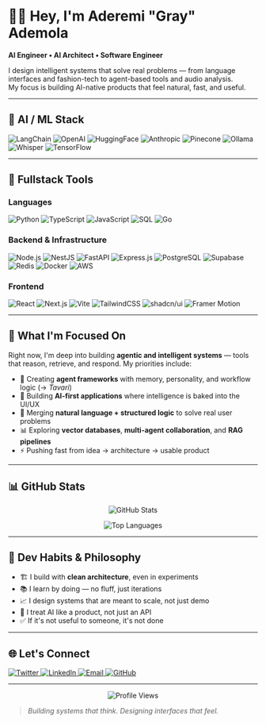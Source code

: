 # 👋🏽 Hey, I'm Aderemi "Gray" Ademola

**AI Engineer • AI Architect • Software Engineer**

I design intelligent systems that solve real problems — from language interfaces and fashion-tech to agent-based tools and audio analysis.  
My focus is building AI-native products that feel natural, fast, and useful.

---

## 🧠 AI / ML Stack

<p align="left">
  <img src="https://img.shields.io/badge/-LangChain-1C3C3C?style=for-the-badge&logo=langchain&logoColor=white" alt="LangChain"/>
  <img src="https://img.shields.io/badge/-OpenAI-412991?style=for-the-badge&logo=openai&logoColor=white" alt="OpenAI"/>
  <img src="https://img.shields.io/badge/-Hugging%20Face-FFD43B?style=for-the-badge&logo=huggingface&logoColor=black" alt="HuggingFace"/>
  <img src="https://img.shields.io/badge/-Anthropic-191919?style=for-the-badge&logo=anthropic&logoColor=white" alt="Anthropic"/>
  <img src="https://img.shields.io/badge/-Pinecone-000000?style=for-the-badge&logo=pinecone&logoColor=white" alt="Pinecone"/>
  <img src="https://img.shields.io/badge/-Ollama-000000?style=for-the-badge&logo=ollama&logoColor=white" alt="Ollama"/>
  <img src="https://img.shields.io/badge/-Whisper-4A90E2?style=for-the-badge&logo=openai&logoColor=white" alt="Whisper"/>
  <img src="https://img.shields.io/badge/-TensorFlow-FF6F00?style=for-the-badge&logo=tensorflow&logoColor=white" alt="TensorFlow"/>
</p>

---

## 🧰 Fullstack Tools

### Languages
<p align="left">
  <img src="https://img.shields.io/badge/-Python-3776AB?style=for-the-badge&logo=python&logoColor=white" alt="Python"/>
  <img src="https://img.shields.io/badge/-TypeScript-3178C6?style=for-the-badge&logo=typescript&logoColor=white" alt="TypeScript"/>
  <img src="https://img.shields.io/badge/-JavaScript-F7DF1E?style=for-the-badge&logo=javascript&logoColor=black" alt="JavaScript"/>
  <img src="https://img.shields.io/badge/-SQL-4479A1?style=for-the-badge&logo=postgresql&logoColor=white" alt="SQL"/>
  <img src="https://img.shields.io/badge/-Go-00ADD8?style=for-the-badge&logo=go&logoColor=white" alt="Go"/>
</p>

### Backend & Infrastructure
<p align="left">
  <img src="https://img.shields.io/badge/-Node.js-339933?style=for-the-badge&logo=node.js&logoColor=white" alt="Node.js"/>
  <img src="https://img.shields.io/badge/-NestJS-E0234E?style=for-the-badge&logo=nestjs&logoColor=white" alt="NestJS"/>
  <img src="https://img.shields.io/badge/-FastAPI-009688?style=for-the-badge&logo=fastapi&logoColor=white" alt="FastAPI"/>
  <img src="https://img.shields.io/badge/-Express.js-000000?style=for-the-badge&logo=express&logoColor=white" alt="Express.js"/>
  <img src="https://img.shields.io/badge/-PostgreSQL-4169E1?style=for-the-badge&logo=postgresql&logoColor=white" alt="PostgreSQL"/>
  <img src="https://img.shields.io/badge/-Supabase-3ECF8E?style=for-the-badge&logo=supabase&logoColor=white" alt="Supabase"/>
  <img src="https://img.shields.io/badge/-Redis-DC382D?style=for-the-badge&logo=redis&logoColor=white" alt="Redis"/>
  <img src="https://img.shields.io/badge/-Docker-2496ED?style=for-the-badge&logo=docker&logoColor=white" alt="Docker"/>
  <img src="https://img.shields.io/badge/-AWS-232F3E?style=for-the-badge&logo=amazon-aws&logoColor=white" alt="AWS"/>
</p>

### Frontend
<p align="left">
  <img src="https://img.shields.io/badge/-React-20232A?style=for-the-badge&logo=react&logoColor=61DAFB" alt="React"/>
  <img src="https://img.shields.io/badge/-Next.js-000000?style=for-the-badge&logo=next.js&logoColor=white" alt="Next.js"/>
  <img src="https://img.shields.io/badge/-Vite-646CFF?style=for-the-badge&logo=vite&logoColor=white" alt="Vite"/>
  <img src="https://img.shields.io/badge/-TailwindCSS-06B6D4?style=for-the-badge&logo=tailwind-css&logoColor=white" alt="TailwindCSS"/>
  <img src="https://img.shields.io/badge/-shadcn/ui-000000?style=for-the-badge&logo=shadcnui&logoColor=white" alt="shadcn/ui"/>
  <img src="https://img.shields.io/badge/-Framer%20Motion-0055FF?style=for-the-badge&logo=framer&logoColor=white" alt="Framer Motion"/>
</p>

---

## 🎯 What I'm Focused On

Right now, I'm deep into building **agentic and intelligent systems** — tools that reason, retrieve, and respond. My priorities include:

- 🤖 Creating **agent frameworks** with memory, personality, and workflow logic (→ *Tavari*)  
- 🧠 Building **AI-first applications** where intelligence is baked into the UI/UX  
- 🔗 Merging **natural language + structured logic** to solve real user problems  
- 📊 Exploring **vector databases**, **multi-agent collaboration**, and **RAG pipelines**  
- ⚡ Pushing fast from idea → architecture → usable product

---

## 📊 GitHub Stats

<p align="center">
  <img src="https://github-readme-stats.vercel.app/api?username=cridiv&show_icons=true&theme=dark&hide_border=true&bg_color=0D1117&title_color=58A6FF&text_color=C9D1D9&icon_color=58A6FF" alt="GitHub Stats" />
</p>

<p align="center">
  <img src="https://github-readme-stats.vercel.app/api/top-langs/?username=cridiv&layout=compact&theme=dark&hide_border=true&bg_color=0D1117&title_color=58A6FF&text_color=C9D1D9" alt="Top Languages" />
</p>

---

## 🧱 Dev Habits & Philosophy

- 🏗️ I build with **clean architecture**, even in experiments  
- 📚 I learn by doing — no fluff, just iterations  
- 📈 I design systems that are meant to scale, not just demo  
- 🎯 I treat AI like a product, not just an API  
- ✅ If it's not useful to someone, it's not done

---

## 🌐 Let's Connect

<p align="left">
  <a href="https://twitter.com/remidev__">
    <img src="https://img.shields.io/badge/-@remidev__-1DA1F2?style=for-the-badge&logo=twitter&logoColor=white" alt="Twitter"/>
  </a>
  <a href="https://www.linkedin.com/in/aderemi-ademola-192907324/">
    <img src="https://img.shields.io/badge/-Aderemi%20Ademola-0077B5?style=for-the-badge&logo=linkedin&logoColor=white" alt="LinkedIn"/>
  </a>
  <a href="mailto:your-email@example.com">
    <img src="https://img.shields.io/badge/-Email-D14836?style=for-the-badge&logo=gmail&logoColor=white" alt="Email"/>
  </a>
  <a href="https://github.com/cridiv">
    <img src="https://img.shields.io/badge/-GitHub-181717?style=for-the-badge&logo=github&logoColor=white" alt="GitHub"/>
  </a>
</p>

---

<p align="center">
  <img src="https://komarev.com/ghpvc/?username=cridiv&color=58A6FF&style=for-the-badge&label=Profile+Views" alt="Profile Views"/>
</p>

> *Building systems that think. Designing interfaces that feel.*
